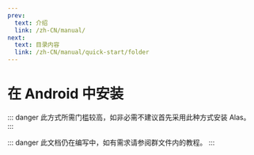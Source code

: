 ```yaml
---
prev:
  text: 介绍
  link: /zh-CN/manual/
next:
  text: 目录内容
  link: /zh-CN/manual/quick-start/folder
---
```


# 在 Android 中安装

::: danger
此方式所需门槛较高，如非必需不建议首先采用此种方式安装 Alas。
:::

::: danger
此文档仍在编写中，如有需求请参阅群文件内的教程。
:::